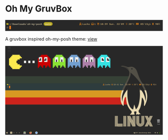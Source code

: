 # Oh My GruvBox

<img src="./prompt.png">

A gruvbox inspired oh-my-posh theme: <a href="https://github.com/lucianofullstack/oh-my-gruvbox/blob/main/oh-my-gruvbox.json">view</a>

<img src="./screenshot.png">

